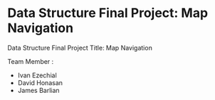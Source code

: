 # Data Structure Final Project: Map Navigation

Data Structure Final Project
Title: Map Navigation

Team Member :
- Ivan Ezechial
- David Honasan
- James Barlian
